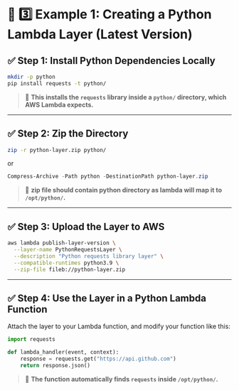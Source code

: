 # 🐍 **3️⃣ Example 1: Creating a Python Lambda Layer (Latest Version)**

## **✅ Step 1: Install Python Dependencies Locally**

```sh
mkdir -p python
pip install requests -t python/
```

> 📌 **This installs the `requests` library inside a `python/` directory, which AWS Lambda expects.**

---

## **✅ Step 2: Zip the Directory**

```sh
zip -r python-layer.zip python/
```

or

```powershell
Compress-Archive -Path python -DestinationPath python-layer.zip
```

> 📌 **zip file should contain python directory as lambda will map it to `/opt/python/`.**

---

## **✅ Step 3: Upload the Layer to AWS**

```sh
aws lambda publish-layer-version \
  --layer-name PythonRequestsLayer \
  --description "Python requests library layer" \
  --compatible-runtimes python3.9 \
  --zip-file fileb://python-layer.zip
```

---

## **✅ Step 4: Use the Layer in a Python Lambda Function**

Attach the layer to your Lambda function, and modify your function like this:

```python
import requests

def lambda_handler(event, context):
    response = requests.get("https://api.github.com")
    return response.json()
```

> 📌 **The function automatically finds `requests` inside `/opt/python/`.**
